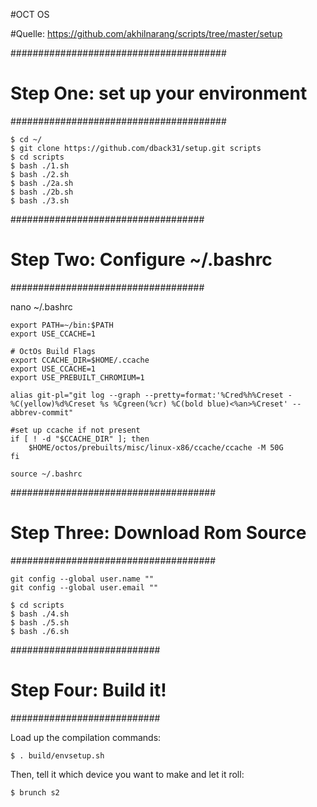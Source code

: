 #OCT OS

#Quelle: https://github.com/akhilnarang/scripts/tree/master/setup

#######################################
#  Step One: set up your environment  #
#######################################

```
$ cd ~/
$ git clone https://github.com/dback31/setup.git scripts
$ cd scripts
$ bash ./1.sh
$ bash ./2.sh
$ bash ./2a.sh
$ bash ./2b.sh
$ bash ./3.sh
```

###################################
#  Step Two: Configure ~/.bashrc  #
###################################

nano ~/.bashrc

```
export PATH=~/bin:$PATH
export USE_CCACHE=1
```

```
# OctOs Build Flags
export CCACHE_DIR=$HOME/.ccache
export USE_CCACHE=1
export USE_PREBUILT_CHROMIUM=1

alias git-pl="git log --graph --pretty=format:'%Cred%h%Creset -%C(yellow)%d%Creset %s %Cgreen(%cr) %C(bold blue)<%an>%Creset' --abbrev-commit"

#set up ccache if not present
if [ ! -d "$CCACHE_DIR" ]; then
    $HOME/octos/prebuilts/misc/linux-x86/ccache/ccache -M 50G
fi
```

```
source ~/.bashrc
```

#####################################
#  Step Three: Download Rom Source  #
#####################################

```
git config --global user.name ""
git config --global user.email ""
```

```
$ cd scripts
$ bash ./4.sh
$ bash ./5.sh
$ bash ./6.sh
```

###########################
#  Step Four: Build it!   #
###########################

Load up the compilation commands:
```
$ . build/envsetup.sh
```

Then, tell it which device you want to make and let it roll:
```
$ brunch s2
```
